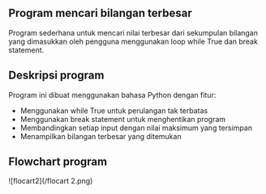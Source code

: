## Program mencari bilangan terbesar
Program sederhana untuk mencari nilai terbesar dari sekumpulan bilangan yang dimasukkan oleh pengguna menggunakan loop while True dan break statement.


## Deskripsi program
Program ini dibuat menggunakan bahasa Python dengan fitur:
- Menggunakan while True untuk perulangan tak terbatas
- Menggunakan break statement untuk menghentikan program
- Membandingkan setiap input dengan nilai maksimum yang tersimpan
- Menampilkan bilangan terbesar yang ditemukan


## Flowchart program
![flocart2](/flocart 2.png)

